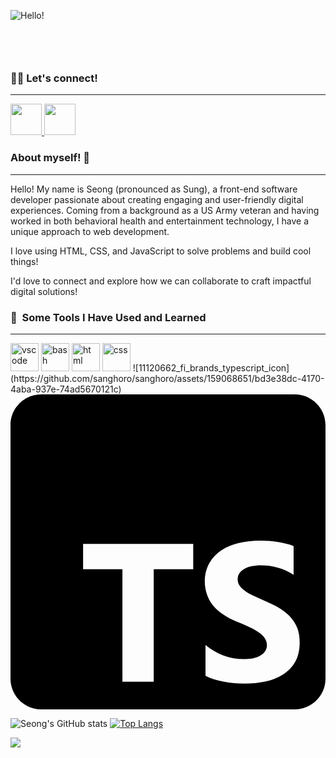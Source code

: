 ![Hello!](https://github.com/sanghoro/sanghoro/assets/159068651/19ceee67-47c9-4602-8a84-0b9aedcf02be)
            <svg xmlns="http://www.w3.org/2000/svg" xmlns:xlink="http://www.w3.org/1999/xlink" style="z-index:1;position:relative" width="854" height="100" viewBox="0 0 854 100">

### 👯‍♂️ Let's connect!
__________________________________________________________________________________________________________________________
<a href="https://www.instagram.com/joa.seong/">
  <img height="50" src="https://user-images.githubusercontent.com/46517096/166974368-9798f39f-1f46-499c-b14e-81f0a3f83a06.png"/>
</a>
<a href="https://www.linkedin.com/in/seong-kang">
<img height="50" src="https://user-images.githubusercontent.com/46517096/166973395-19676cd8-f8ec-4abf-83ff-da8243505b82.png" style="max-width: 100%;">
</a>




### About myself! 👋
__________________________________________________________________________________________________________________________
Hello! My name is Seong (pronounced as Sung), a front-end software developer passionate about creating engaging and user-friendly digital experiences. Coming from a background as a US Army veteran and having worked in both behavioral health and entertainment technology, I have a unique approach to web development. 

I love using HTML, CSS, and JavaScript to solve problems and build cool things!

I'd love to connect and explore how we can collaborate to craft impactful digital solutions!



### 🚀 &nbsp;Some Tools I Have Used and Learned
__________________________________________________________________________________________________________________________
<p align="left">
<img src="https://cdn.jsdelivr.net/gh/devicons/devicon/icons/vscode/vscode-original.svg" alt="vscode" width="45" height="45"/>
<img src="https://cdn.jsdelivr.net/gh/devicons/devicon@latest/icons/javascript/javascript-original.svg" alt="bash" width="45" height="45"/>
<img src="https://cdn.jsdelivr.net/gh/devicons/devicon@latest/icons/html5/html5-plain-wordmark.svg" alt="html" width="45" height="45"/>        
<img src="https://cdn.jsdelivr.net/gh/devicons/devicon@latest/icons/css3/css3-original-wordmark.svg" alt="css" width="45" height="45" />
![11120662_fi_brands_typescript_icon](https://github.com/sanghoro/sanghoro/assets/159068651/bd3e38dc-4170-4aba-937e-74ad5670121c)
<?xml version="1.0" ?><svg xmlns="http://www.w3.org/2000/svg" xmlns:xlink="http://www.w3.org/1999/xlink" version="1.1" id="Capa_1" viewBox="0 0 24 24" style="enable-background:new 0 0 24 24;" xml:space="preserve" width="512" height="512"><g><path d="M21.656,0H2.344C1.05,0,0,1.05,0,2.344v19.312C0,22.95,1.05,24,2.344,24h19.312C22.95,24,24,22.95,24,21.656V2.344   C24,1.05,22.95,0,21.656,0z M13.922,13.316h-3.01v8.574H8.527v-8.574H5.531v-1.926h8.391V13.316z M21.698,20.37   c-0.467,0.835-1.325,1.305-2.238,1.5c-1.06,0.226-2.187,0.214-3.25,0.015c-0.521-0.098-0.972-0.244-1.353-0.44v-2.347   c0.426,0.357,0.888,0.625,1.387,0.803c0.499,0.179,1.003,0.268,1.511,0.268c0.45,0,0.951-0.056,1.339-0.304   c0.266-0.17,0.444-0.438,0.444-0.759c0-0.437-0.316-0.767-0.657-0.997c-0.499-0.336-1.072-0.555-1.625-0.785   c-0.822-0.342-1.434-0.76-1.838-1.254c-0.702-0.859-0.817-2.231-0.275-3.201c0.463-0.828,1.316-1.316,2.216-1.533   c0.981-0.236,2.046-0.236,3.041-0.081c0.423,0.066,0.813,0.167,1.17,0.304v2.193c-0.176-0.122-0.368-0.23-0.576-0.322   c-0.41-0.183-0.853-0.307-1.298-0.367c-0.445-0.06-0.914-0.07-1.353,0.033c-0.346,0.08-0.71,0.241-0.91,0.55   c-0.083,0.13-0.125,0.275-0.125,0.436c0,0.176,0.046,0.334,0.139,0.473c0.235,0.353,0.649,0.58,1.02,0.763   c0.652,0.32,1.336,0.56,1.962,0.931c0.608,0.359,1.148,0.859,1.412,1.525c0.127,0.32,0.191,0.693,0.191,1.118   C22.031,19.479,21.92,19.972,21.698,20.37z"/></g></svg>
            
![Seong's GitHub stats](https://github-readme-stats.vercel.app/api?username=sanghoro&show_icons=true&theme=transparent)
[![Top Langs](https://github-readme-stats.vercel.app/api/top-langs/?username=sanghoro&layout=donut)](https://github.com/anuraghazra/github-readme-stats)


<img src="https://camo.githubusercontent.com/c27faf5c5f503dae2aadda8171178a26d0b35072e175f8c2dbb98737bc1a7eea/68747470733a2f2f63617073756c652d72656e6465722e76657263656c2e6170702f6170693f747970653d776176696e6726636f6c6f723d6772616469656e74266865696768743d3130302673656374696f6e3d666f6f746572" data-canonical-src="https://capsule-render.vercel.app/api?type=waving&amp;color=gradient&amp;height=100&amp;section=footer" style="max-width: 100%;">
